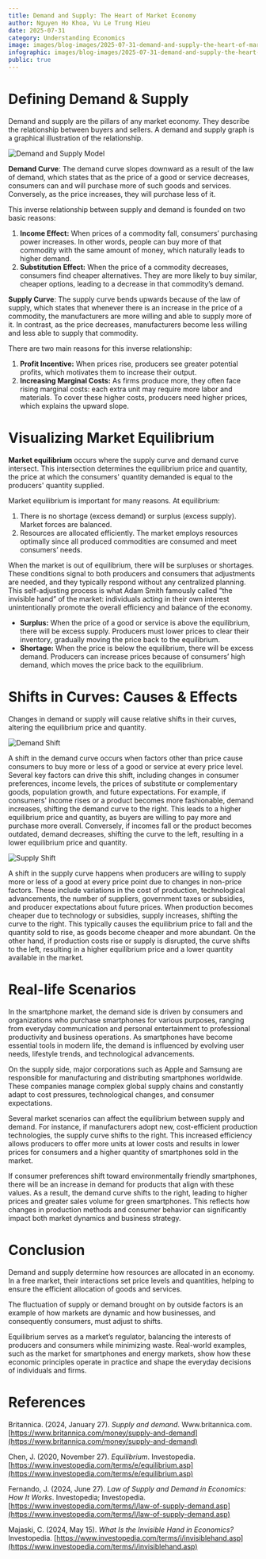 ```yaml
---
title: Demand and Supply: The Heart of Market Economy
author: Nguyen Ho Khoa, Vu Le Trung Hieu
date: 2025-07-31
category: Understanding Economics
image: images/blog-images/2025-07-31-demand-and-supply-the-heart-of-market-economy/post-image.png
infographic: images/blog-images/2025-07-31-demand-and-supply-the-heart-of-market-economy/infographic.png
public: true
---
```


# Defining Demand & Supply

Demand and supply are the pillars of any market economy. They describe the relationship between buyers and sellers. A demand and supply graph is a graphical illustration of the relationship.

![Demand and Supply Model](../images/blog-images/2025-07-31-demand-and-supply-the-heart-of-market-economy/demand-supply-model.png)

**Demand Curve**: The demand curve slopes downward as a result of the law of demand, which states that as the price of a good or service decreases, consumers can and will purchase more of such goods and services. Conversely, as the price increases, they will purchase less of it.

This inverse relationship between supply and demand is founded on two basic reasons:

1. **Income Effect:** When prices of a commodity fall, consumers’ purchasing power increases. In other words, people can buy more of that commodity with the same amount of money, which naturally leads to higher demand.  
2. **Substitution Effect:** When the price of a commodity decreases, consumers find cheaper alternatives. They are more likely to buy similar, cheaper options, leading to a decrease in that commodity’s demand.

**Supply Curve**: The supply curve bends upwards because of the law of supply, which states that whenever there is an increase in the price of a commodity, the manufacturers are more willing and able to supply more of it. In contrast, as the price decreases, manufacturers become less willing and less able to supply that commodity.

There are two main reasons for this inverse relationship:

1. **Profit Incentive:** When prices rise, producers see greater potential profits, which motivates them to increase their output.  
2. **Increasing Marginal Costs:** As firms produce more, they often face rising marginal costs: each extra unit may require more labor and materials. To cover these higher costs, producers need higher prices, which explains the upward slope.

# Visualizing Market Equilibrium

**Market equilibrium** occurs where the supply curve and demand curve intersect. This intersection determines the equilibrium price and quantity, the price at which the consumers' quantity demanded is equal to the producers' quantity supplied.

Market equilibrium is important for many reasons. At equilibrium:

1. There is no shortage (excess demand) or surplus (excess supply). Market forces are balanced.  
2. Resources are allocated efficiently. The market employs resources optimally since all produced commodities are consumed and meet consumers’ needs.

When the market is out of equilibrium, there will be surpluses or shortages. These conditions signal to both producers and consumers that adjustments are needed, and they typically respond without any centralized planning. This self-adjusting process is what Adam Smith famously called “the invisible hand” of the market: individuals acting in their own interest unintentionally promote the overall efficiency and balance of the economy.

* **Surplus:** When the price of a good or service is above the equilibrium, there will be excess supply. Producers must lower prices to clear their inventory, gradually moving the price back to the equilibrium.  
* **Shortage:** When the price is below the equilibrium, there will be excess demand. Producers can increase prices because of consumers’ high demand, which moves the price back to the equilibrium.

# Shifts in Curves: Causes & Effects

Changes in demand or supply will cause relative shifts in their curves, altering the equilibrium price and quantity.

![Demand Shift](../images/blog-images/2025-07-31-demand-and-supply-the-heart-of-market-economy/demand-shift.png)

A shift in the demand curve occurs when factors other than price cause consumers to buy more or less of a good or service at every price level. Several key factors can drive this shift, including changes in consumer preferences, income levels, the prices of substitute or complementary goods, population growth, and future expectations. For example, if consumers' income rises or a product becomes more fashionable, demand increases, shifting the demand curve to the right. This leads to a higher equilibrium price and quantity, as buyers are willing to pay more and purchase more overall. Conversely, if incomes fall or the product becomes outdated, demand decreases, shifting the curve to the left, resulting in a lower equilibrium price and quantity.

![Supply Shift](../images/blog-images/2025-07-31-demand-and-supply-the-heart-of-market-economy/supply-shift.png)

A shift in the supply curve happens when producers are willing to supply more or less of a good at every price point due to changes in non-price factors. These include variations in the cost of production, technological advancements, the number of suppliers, government taxes or subsidies, and producer expectations about future prices. When production becomes cheaper due to technology or subsidies, supply increases, shifting the curve to the right. This typically causes the equilibrium price to fall and the quantity sold to rise, as goods become cheaper and more abundant. On the other hand, if production costs rise or supply is disrupted, the curve shifts to the left, resulting in a higher equilibrium price and a lower quantity available in the market.

# Real-life Scenarios

In the smartphone market, the demand side is driven by consumers and organizations who purchase smartphones for various purposes, ranging from everyday communication and personal entertainment to professional productivity and business operations. As smartphones have become essential tools in modern life, the demand is influenced by evolving user needs, lifestyle trends, and technological advancements.

On the supply side, major corporations such as Apple and Samsung are responsible for manufacturing and distributing smartphones worldwide. These companies manage complex global supply chains and constantly adapt to cost pressures, technological changes, and consumer expectations.

Several market scenarios can affect the equilibrium between supply and demand. For instance, if manufacturers adopt new, cost-efficient production technologies, the supply curve shifts to the right. This increased efficiency allows producers to offer more units at lower costs and results in lower prices for consumers and a higher quantity of smartphones sold in the market.

If consumer preferences shift toward environmentally friendly smartphones, there will be an increase in demand for products that align with these values. As a result, the demand curve shifts to the right, leading to higher prices and greater sales volume for green smartphones. This reflects how changes in production methods and consumer behavior can significantly impact both market dynamics and business strategy.

# Conclusion

Demand and supply determine how resources are allocated in an economy. In a free market, their interactions set price levels and quantities, helping to ensure the efficient allocation of goods and services.

The fluctuation of supply or demand brought on by outside factors is an example of how markets are dynamic and how businesses, and consequently consumers, must adjust to shifts.

Equilibrium serves as a market’s regulator, balancing the interests of producers and consumers while minimizing waste. Real-world examples, such as the market for smartphones and energy markets, show how these economic principles operate in practice and shape the everyday decisions of individuals and firms.

# References

Britannica. (2024, January 27). *Supply and demand*. Www.britannica.com. [https://www.britannica.com/money/supply-and-demand](https://www.britannica.com/money/supply-and-demand)  

Chen, J. (2020, November 27). *Equilibrium*. Investopedia. [https://www.investopedia.com/terms/e/equilibrium.asp](https://www.investopedia.com/terms/e/equilibrium.asp)  

Fernando, J. (2024, June 27). *Law of Supply and Demand in Economics: How It Works*. Investopedia; Investopedia. [https://www.investopedia.com/terms/l/law-of-supply-demand.asp](https://www.investopedia.com/terms/l/law-of-supply-demand.asp)
  
Majaski, C. (2024, May 15). *What Is the Invisible Hand in Economics?* Investopedia. [https://www.investopedia.com/terms/i/invisiblehand.asp](https://www.investopedia.com/terms/i/invisiblehand.asp)